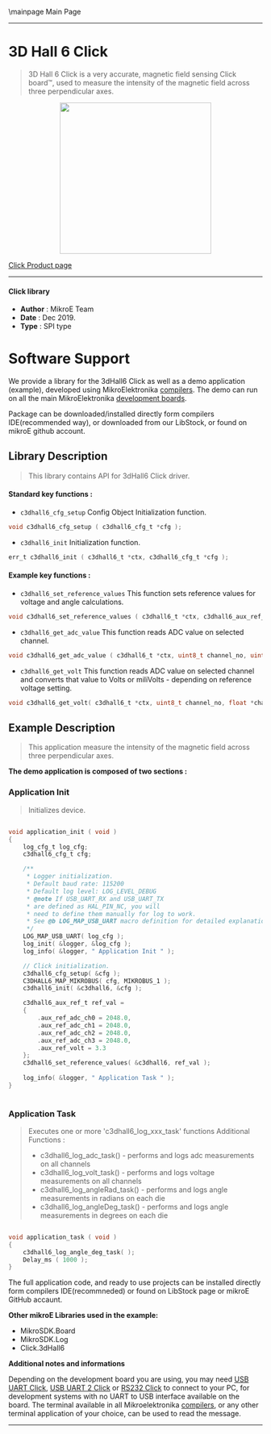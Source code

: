 \mainpage Main Page
 
---
# 3D Hall 6 Click

> 3D Hall 6 Click is a very accurate, magnetic field sensing Click board™, used to measure the intensity of the magnetic field across three perpendicular axes. 

<p align="center">
  <img src="https://download.mikroe.com/images/click_for_ide/3dhall6_click.png" height=300px>
</p>

[Click Product page](https://www.mikroe.com/3d-hall-6-click)

---


#### Click library 

- **Author**        : MikroE Team
- **Date**          : Dec 2019.
- **Type**          : SPI type


# Software Support

We provide a library for the 3dHall6 Click 
as well as a demo application (example), developed using MikroElektronika 
[compilers](https://shop.mikroe.com/compilers). 
The demo can run on all the main MikroElektronika [development boards](https://shop.mikroe.com/development-boards).

Package can be downloaded/installed directly form compilers IDE(recommended way), or downloaded from our LibStock, or found on mikroE github account. 

## Library Description

> This library contains API for 3dHall6 Click driver.

#### Standard key functions :

- `c3dhall6_cfg_setup` Config Object Initialization function.
```c
void c3dhall6_cfg_setup ( c3dhall6_cfg_t *cfg ); 
```

- `c3dhall6_init` Initialization function.
```c
err_t c3dhall6_init ( c3dhall6_t *ctx, c3dhall6_cfg_t *cfg );
```

#### Example key functions :

- `c3dhall6_set_reference_values` This function sets reference values for voltage and angle calculations.
```c
void c3dhall6_set_reference_values ( c3dhall6_t *ctx, c3dhall6_aux_ref_t ref_val );
```

- `c3dhall6_get_adc_value` This function reads ADC value on selected channel.
```c
void c3dhall6_get_adc_value ( c3dhall6_t *ctx, uint8_t channel_no, uint16_t *adc_value );
```

- `c3dhall6_get_volt` This function reads ADC value on selected channel and converts that value to Volts or miliVolts - depending on reference voltage setting.
```c
void c3dhall6_get_volt( c3dhall6_t *ctx, uint8_t channel_no, float *channel_voltage );
```

## Example Description

> This application measure the intensity of the magnetic field across three perpendicular axes.

**The demo application is composed of two sections :**

### Application Init 

> Initializes device.

```c

void application_init ( void )
{
    log_cfg_t log_cfg;
    c3dhall6_cfg_t cfg;

    /** 
     * Logger initialization.
     * Default baud rate: 115200
     * Default log level: LOG_LEVEL_DEBUG
     * @note If USB_UART_RX and USB_UART_TX 
     * are defined as HAL_PIN_NC, you will 
     * need to define them manually for log to work. 
     * See @b LOG_MAP_USB_UART macro definition for detailed explanation.
     */
    LOG_MAP_USB_UART( log_cfg );
    log_init( &logger, &log_cfg );
    log_info( &logger, " Application Init " );

    // Click initialization.
    c3dhall6_cfg_setup( &cfg );
    C3DHALL6_MAP_MIKROBUS( cfg, MIKROBUS_1 );
    c3dhall6_init( &c3dhall6, &cfg );

    c3dhall6_aux_ref_t ref_val = 
    {
        .aux_ref_adc_ch0 = 2048.0,
        .aux_ref_adc_ch1 = 2048.0,
        .aux_ref_adc_ch2 = 2048.0,
        .aux_ref_adc_ch3 = 2048.0,
        .aux_ref_volt = 3.3
    };
    c3dhall6_set_reference_values( &c3dhall6, ref_val );
    
    log_info( &logger, " Application Task " );
}
  
```

### Application Task

> Executes one or more 'c3dhall6_log_xxx_task' functions
> Additional Functions :
>
> - c3dhall6_log_adc_task() - performs and logs adc measurements on all channels
> - c3dhall6_log_volt_task() - performs and logs voltage measurements on all channels
> - c3dhall6_log_angleRad_task() - performs and logs angle measurements in radians on each die
> - c3dhall6_log_angleDeg_task() - performs and logs angle measurements in degrees on each die 

```c

void application_task ( void )
{
    c3dhall6_log_angle_deg_task( );
    Delay_ms ( 1000 );
}  

```

The full application code, and ready to use projects can be  installed directly form compilers IDE(recommneded) or found on LibStock page or mikroE GitHub accaunt.

**Other mikroE Libraries used in the example:** 

- MikroSDK.Board
- MikroSDK.Log
- Click.3dHall6

**Additional notes and informations**

Depending on the development board you are using, you may need 
[USB UART Click](https://shop.mikroe.com/usb-uart-click), 
[USB UART 2 Click](https://shop.mikroe.com/usb-uart-2-click) or 
[RS232 Click](https://shop.mikroe.com/rs232-click) to connect to your PC, for 
development systems with no UART to USB interface available on the board. The 
terminal available in all Mikroelektronika 
[compilers](https://shop.mikroe.com/compilers), or any other terminal application 
of your choice, can be used to read the message.



---
